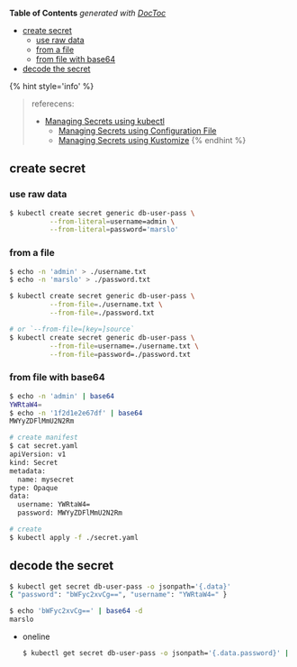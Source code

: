 <!-- START doctoc generated TOC please keep comment here to allow auto update -->
<!-- DON'T EDIT THIS SECTION, INSTEAD RE-RUN doctoc TO UPDATE -->
**Table of Contents**  *generated with [DocToc](https://github.com/thlorenz/doctoc)*

- [create secret](#create-secret)
  - [use raw data](#use-raw-data)
  - [from a file](#from-a-file)
  - [from file with base64](#from-file-with-base64)
- [decode the secret](#decode-the-secret)

<!-- END doctoc generated TOC please keep comment here to allow auto update -->




{% hint style='info' %}
> referecens:
> - [Managing Secrets using kubectl](https://kubernetes.io/docs/tasks/configmap-secret/managing-secret-using-kubectl/)
>   - [Managing Secrets using Configuration File](https://kubernetes.io/docs/tasks/configmap-secret/managing-secret-using-config-file/)
>   - [Managing Secrets using Kustomize](https://kubernetes.io/docs/tasks/configmap-secret/managing-secret-using-kustomize/)
{% endhint %}


## create secret
### use raw data
```bash
$ kubectl create secret generic db-user-pass \
          --from-literal=username=admin \
          --from-literal=password='marslo'
```

### from a file
```bash
$ echo -n 'admin' > ./username.txt
$ echo -n 'marslo' > ./password.txt

$ kubectl create secret generic db-user-pass \
          --from-file=./username.txt \
          --from-file=./password.txt

# or `--from-file=[key=]source`
$ kubectl create secret generic db-user-pass \
          --from-file=username=./username.txt \
          --from-file=password=./password.txt
```

### from file with base64
```bash
$ echo -n 'admin' | base64
YWRtaW4=
$ echo -n '1f2d1e2e67df' | base64
MWYyZDFlMmU2N2Rm

# create manifest
$ cat secret.yaml
apiVersion: v1
kind: Secret
metadata:
  name: mysecret
type: Opaque
data:
  username: YWRtaW4=
  password: MWYyZDFlMmU2N2Rm

# create
$ kubectl apply -f ./secret.yaml
```

## decode the secret
```bash
$ kubectl get secret db-user-pass -o jsonpath='{.data}'
{ "password": "bWFyc2xvCg==", "username": "YWRtaW4=" }

$ echo 'bWFyc2xvCg==' | base64 -d
marslo
```

- oneline
  ```bash
  $ kubectl get secret db-user-pass -o jsonpath='{.data.password}' | base64 --decode
  ```
